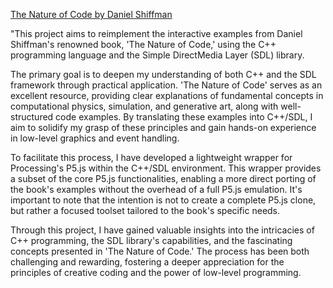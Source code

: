 [The Nature of Code by Daniel Shiffman](https://natureofcode.com/book/)

"This project aims to reimplement the interactive examples from Daniel Shiffman's renowned book, 'The Nature of Code,' using the C++ programming language and the Simple DirectMedia Layer (SDL) library.

The primary goal is to deepen my understanding of both C++ and the SDL framework through practical application. 'The Nature of Code' serves as an excellent resource, providing clear explanations of fundamental concepts in computational physics, simulation, and generative art, along with well-structured code examples. By translating these examples into C++/SDL, I aim to solidify my grasp of these principles and gain hands-on experience in low-level graphics and event handling.

To facilitate this process, I have developed a lightweight wrapper for Processing's P5.js within the C++/SDL environment. This wrapper provides a subset of the core P5.js functionalities, enabling a more direct porting of the book's examples without the overhead of a full P5.js emulation. It's important to note that the intention is not to create a complete P5.js clone, but rather a focused toolset tailored to the book's specific needs.

Through this project, I have gained valuable insights into the intricacies of C++ programming, the SDL library's capabilities, and the fascinating concepts presented in 'The Nature of Code.' The process has been both challenging and rewarding, fostering a deeper appreciation for the principles of creative coding and the power of low-level programming.
